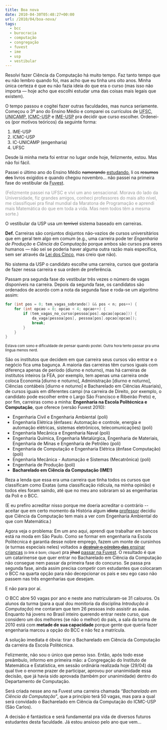 ```yaml
---
title: Boa nova
date: 2010-04-30T05:48:27+00:00
url: /2010/04/boa-nova/
tags:
  - bcc
  - burocracia
  - computação
  - congregação
  - fuvest
  - ime
  - usp
  - vestibular
---
```


Resolvi fazer Ciência da Computação há muito tempo. Faz tanto tempo que eu não lembro quando foi, mas acho que eu tinha uns oito anos. Minha única certeza é que eu não fazia ideia do que era o curso (mas isso não importa — hoje acho que escolhi estudar uma das coisas mais legais que existem).

O tempo passou e cogitei fazer outras faculdades, mas nunca seriamente. Começou o 3º ano do Ensino Médio e comparei os currículos de <acronym title="Universidade Federal de Santa Catarina">UFSC</acronym>, <acronym title="Universidade Estadual de Campinas">UNICAMP</acronym>, <acronym title="Instituto de Ciências Matemáticas e Computação da Universidade de São Paulo">ICMC-USP</acronym> e <acronym title="Instituto de Matemática e Estatística da Universidade de São Paulo">IME-USP</acronym> pra decidir que curso escolher. Ordenei-os (por motivos teóricos) da seguinte forma:

1. IME-USP
2. ICMC-USP
3. IC-UNICAMP (engenharia)
4. UFSC

Desde lá minha meta foi entrar no lugar onde hoje, felizmente, estou. Mas não foi fácil.

Passei o último ano do Ensino Médio <del>namorando</del> <ins>estudando</ins>, li os <del>resumos dos</del> livros exigidos e quando chegou novembro… não passei na primeira fase do vestibular da <acronym title="Fundação Universitária para o Vestibular">Fuvest</acronym>.

<span style="color:#999;">(Felizmente passei na UFSC e vivi um ano sensacional. Morava do lado da Universidade, fiz grandes amigos, conheci professores do mais alto nível, me classifiquei pra final mundial da Maratona de Programação e aprendi mais Matemática do que em toda a vida. Mas nem todos têm a mesma sorte.)</span>

O vestibular da USP usa um <del>terrível</del> sistema baseado em carreiras.

**Def.** Carreiras são conjuntos disjuntos não-vazios de cursos universitários que em geral tem algo em comum (e.g., uma carreira pode ter _Engenharia de Produção_ e _Ciência da Computação_ porque ambos são cursos pra seres humanos — não sei se poderia haver alguma outra razão mais específica, sem ser através da [Lei dos Cinco][1], mas creio que não).

No sistema da USP o candidato escolhe uma carreira, cursos que gostaria de fazer nessa carreira e sua ordem de preferência.

Passam pra segunda fase do vestibular três vezes o número de vagas disponíveis na carreira. Depois da segunda fase, os candidatos são ordenados de acordo com a nota da segunda fase e roda-se um algoritmo assim:

```cpp
for (int pos = 0; tem_vagas_sobrando() && pos < n; pos++) {
    for (int opcao = 0; opcao < 4; opcao++) {
        if (tem_vagas_no_curso(pessoa[pos].opcao[opcao])) {
            da_vaga(pessoa[pos], pessoa[pos].opcao[opcao]);
            break;
        }
    }
}
```

<small>Estava com sono e dificuldade de pensar quando postei. Outra hora tento passar pra uma língua menos nerd.</small>

São os institutos que decidem em que carreira seus cursos vão entrar e o negócio fica uma bagunça. A maioria das carreiras têm cursos iguais com diferença apenas de período (diurno e noturno), mas há carreiras de institutos inteiros (a FEA, por exemplo, tem apenas uma carreira onde coloca Economia [diurno e noturno], Administração [diurno e noturno], Ciências contábeis [diurno e noturno] e Bacharelado em Ciências Atuariais), de cursos iguais em diferentes campi (na carreira de Direito, por exemplo, o candidato pode escolher entre o Largo São Francisco e Ribeirão Preto) e, por fim, carreiras como a minha: **Engenharia na Escola Politécnica e Computação**, que oferece (versão Fuvest 2010):

- Engenharia Civil e Engenharia Ambiental (poli)
- Engenharia Elétrica (ênfases: Automação e controle, energia e automação elétricas, sistemas eletrônicos, telecomunicações) (poli)
- Engenharia Mecânica e Engenharia Naval (poli)
- Engenharia Química, Engenharia Metalúrgica, Engenharia de Materiais, Engenharia de Minas e Engenharia de Petróleo (poli)
- Engenharia de Computação e Engenharia Elétrica (ênfase Computação) (poli)
- Engenharia Mecânica - Automação e Sistemas (Mecatrônica) (poli)
- Engenharia de Produção (poli)
- **Bacharelado em Ciência da Computação (IME!)**

Reza a lenda que essa era uma carreira que tinha todos os cursos que classificam como Exatas (uma classificação ridícula, na minha opinião) e todos eles foram saindo, até que no meu ano sobraram só as engenharias da Poli e o BCC.

(E eu prefiro acreditar nisso porque me doeria acreditar o contrário -- aceitar que em certo momento da História algum <del>idiota</del> <ins>professor</ins> decidiu que Ciência da Computação tem mais a ver com Engenharia Ambiental do que com Matemática.)

Agora veja o problema: Em um ano aqui, aprendi que trabalhar em bancos está na moda em São Paulo. Como se formar em engenharia na Escola Politécnica é garantia desse nobre emprego, fazem um monte de cursinhos (e turmas especiais neles) voltados a [<del>destruir o cérebro das</del> <ins>ensinar</ins> crianças][2] <small>(o link é bom; clique!)</small> pra <del>jihad</del> <ins>passar na Fuvest</ins>. O resultado é que um catarinense que quer entrar no Bacharelado em Ciência da Computação não consegue nem passar da primeira fase do concurso. Se passa pra segunda fase, ainda assim precisa competir com estudantes que colocaram o BCC na quarta opção para não decepcionar os pais e seu ego caso não passem nas três engenharias que desejam.

E não para por aí.

O BCC abre 50 vagas por ano e neste ano matricularam-se 31 calouros. Os alunos da turma (para a qual dou monitoria da disciplina _Introdução à Computação_) me contaram que tem 26 pessoas indo assistir as aulas. Enquanto há jovens no Brasil inteiro querendo entrar neste curso, que considero um dos melhores (se não o melhor) do país, a sala da turma de 2010 está com **metade de sua capacidade** porque gente que queria fazer engenharia marcou a opção do BCC e não fez a matrícula.

A solução imediata é óbvia: tirar o Bacharelado em Ciência da Computação da carreira da Escola Politécnica.

Felizmente, não sou o único que penso isso. Então, após todo esse preâmbulo, informo em primeira mão: a Congregação do Instituto de Matemática e Estatística, em sessão ordinária realizada hoje (29/04) da qual tive o enorme prazer de participar, aprovou por unanimidade essa decisão, que já havia sido aprovada (também por unanimidade) dentro do Departamento de Computação.

Será criada nesse ano na Fuvest uma carreira chamada _“Bacharelado em Ciência da Computação”_, que a princípio terá 50 vagas, mas para a qual será convidado o Bacharelado em Ciência da Computação do ICMC-USP (São Carlos).

A decisão é fantástica e será fundamental pra vida de diversos futuros estudantes desta faculdade. Já estou ansioso pelo ano que vem...

[1]: http://principiadiscordia.com/book/23.php
[2]: http://www.youtube.com/watch?v=M_bvT-DGcWw
